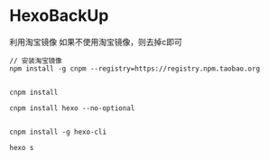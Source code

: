 # HexoBackUp

利用淘宝镜像 如果不使用淘宝镜像，则去掉c即可

```
// 安装淘宝镜像
npm install -g cnpm --registry=https://registry.npm.taobao.org


cnpm install  

cnpm install hexo --no-optional


cnpm install -g hexo-cli         

hexo s

```